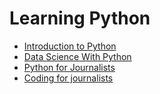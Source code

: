 # Learning Python
- [Introduction to Python](https://realpython.com/learning-paths/python3-introduction/)
- [Data Science With Python ](https://realpython.com/learning-paths/data-science-python-core-skills/)
- [Python for Journalists](https://github.com/winnydejong/pythonforjournalists)
- [Coding for journalists](https://coding-for-journalists.readthedocs.io/en/latest/)
